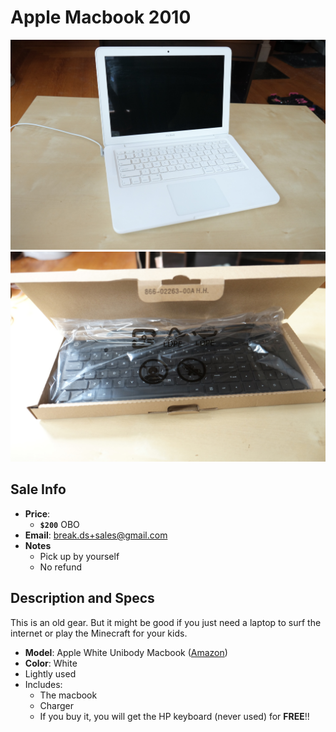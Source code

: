 # Apple Macbook 2010

![Macbook](https://github.com/breakds/moving-sales/blob/master/photo/resized/mac.png)
![Keyboard](https://github.com/breakds/moving-sales/blob/master/photo/resized/keyboard.png)

## Sale Info

* **Price**: 
  * **`$200`** OBO
* **Email**: break.ds+sales@gmail.com
* **Notes** 
  * Pick up by yourself
  * No refund

## Description and Specs

This is an old gear. But it might be good if you just need a laptop to surf the internet or play the Minecraft for your kids.

* **Model**: Apple White Unibody Macbook ([Amazon](https://www.amazon.com/Apple-White-Unibody-Macbook-Core2duo/dp/B00HEASH18))
* **Color**: White
* Lightly used
* Includes:
  * The macbook
  * Charger
  * If you buy it, you will get the  HP keyboard (never used) for **FREE**!!

